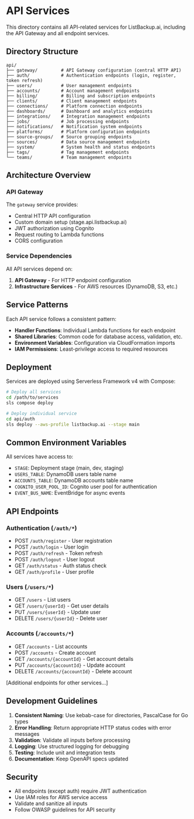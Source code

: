# API Services

This directory contains all API-related services for ListBackup.ai, including the API Gateway and all endpoint services.

## Directory Structure

```
api/
├── gateway/         # API Gateway configuration (central HTTP API)
├── auth/            # Authentication endpoints (login, register, token refresh)
├── users/           # User management endpoints
├── accounts/        # Account management endpoints
├── billing/         # Billing and subscription endpoints
├── clients/         # Client management endpoints
├── connections/     # Platform connection endpoints
├── dashboards/      # Dashboard and analytics endpoints
├── integrations/    # Integration management endpoints
├── jobs/            # Job processing endpoints
├── notifications/   # Notification system endpoints
├── platforms/       # Platform configuration endpoints
├── source-groups/   # Source grouping endpoints
├── sources/         # Data source management endpoints
├── system/          # System health and status endpoints
├── tags/            # Tag management endpoints
└── teams/           # Team management endpoints
```

## Architecture Overview

### API Gateway
The `gateway` service provides:
- Central HTTP API configuration
- Custom domain setup (stage.api.listbackup.ai)
- JWT authorization using Cognito
- Request routing to Lambda functions
- CORS configuration

### Service Dependencies
All API services depend on:
1. **API Gateway** - For HTTP endpoint configuration
2. **Infrastructure Services** - For AWS resources (DynamoDB, S3, etc.)

## Service Patterns

Each API service follows a consistent pattern:
- **Handler Functions**: Individual Lambda functions for each endpoint
- **Shared Libraries**: Common code for database access, validation, etc.
- **Environment Variables**: Configuration via CloudFormation imports
- **IAM Permissions**: Least-privilege access to required resources

## Deployment

Services are deployed using Serverless Framework v4 with Compose:

```bash
# Deploy all services
cd /path/to/services
sls compose deploy

# Deploy individual service
cd api/auth
sls deploy --aws-profile listbackup.ai --stage main
```

## Common Environment Variables

All services have access to:
- `STAGE`: Deployment stage (main, dev, staging)
- `USERS_TABLE`: DynamoDB users table name
- `ACCOUNTS_TABLE`: DynamoDB accounts table name
- `COGNITO_USER_POOL_ID`: Cognito user pool for authentication
- `EVENT_BUS_NAME`: EventBridge for async events

## API Endpoints

### Authentication (`/auth/*`)
- POST `/auth/register` - User registration
- POST `/auth/login` - User login
- POST `/auth/refresh` - Token refresh
- POST `/auth/logout` - User logout
- GET `/auth/status` - Auth status check
- GET `/auth/profile` - User profile

### Users (`/users/*`)
- GET `/users` - List users
- GET `/users/{userId}` - Get user details
- PUT `/users/{userId}` - Update user
- DELETE `/users/{userId}` - Delete user

### Accounts (`/accounts/*`)
- GET `/accounts` - List accounts
- POST `/accounts` - Create account
- GET `/accounts/{accountId}` - Get account details
- PUT `/accounts/{accountId}` - Update account
- DELETE `/accounts/{accountId}` - Delete account

[Additional endpoints for other services...]

## Development Guidelines

1. **Consistent Naming**: Use kebab-case for directories, PascalCase for Go types
2. **Error Handling**: Return appropriate HTTP status codes with error messages
3. **Validation**: Validate all inputs before processing
4. **Logging**: Use structured logging for debugging
5. **Testing**: Include unit and integration tests
6. **Documentation**: Keep OpenAPI specs updated

## Security

- All endpoints (except auth) require JWT authentication
- Use IAM roles for AWS service access
- Validate and sanitize all inputs
- Follow OWASP guidelines for API security